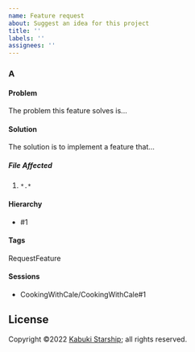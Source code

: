 ```yaml
---
name: Feature request
about: Suggest an idea for this project
title: ''
labels: ''
assignees: ''
---
```


### A

#### Problem

The problem this feature solves is...

#### Solution

The solution is to implement a feature that...

##### File Affected

1. `*.*`

#### Hierarchy

* #1

#### Tags

RequestFeature

#### Sessions

* CookingWithCale/CookingWithCale#1

## License

Copyright ©2022 [Kabuki Starship](https://kabukistarship.com); all rights reserved.
